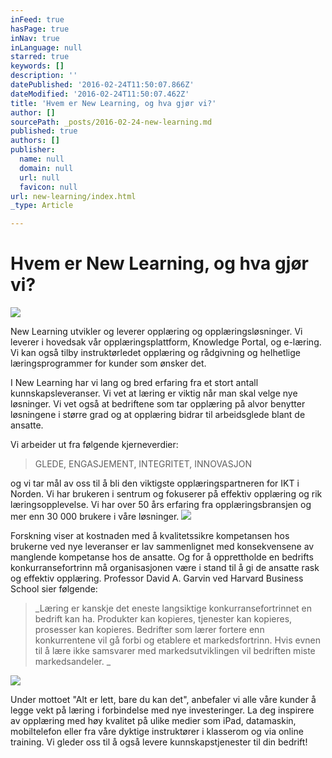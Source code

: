 ```yaml
---
inFeed: true
hasPage: true
inNav: true
inLanguage: null
starred: true
keywords: []
description: ''
datePublished: '2016-02-24T11:50:07.866Z'
dateModified: '2016-02-24T11:50:07.462Z'
title: 'Hvem er New Learning, og hva gjør vi?'
author: []
sourcePath: _posts/2016-02-24-new-learning.md
published: true
authors: []
publisher:
  name: null
  domain: null
  url: null
  favicon: null
url: new-learning/index.html
_type: Article

---
```

# Hvem er New Learning, og hva gjør vi?
![](https://s3-us-west-2.amazonaws.com/the-grid-img/p/e84ffab4587efc81e3e068418ffeca53382aea03.jpg)

New Learning utvikler og leverer opplæring og opplæringsløsninger. Vi leverer i hovedsak vår opplæringsplattform, Knowledge Portal, og e-læring. Vi kan også tilby instruktørledet opplæring og rådgivning og helhetlige læringsprogrammer for kunder som ønsker det. 

I New Learning har vi lang og bred erfaring fra et stort antall kunnskapsleveranser. Vi vet at læring er viktig når man skal velge nye løsninger. Vi vet også at bedriftene som tar opplæring på alvor benytter løsningene i større grad og at opplæring bidrar til arbeidsglede blant de ansatte. 

Vi arbeider ut fra følgende kjerneverdier: 
> 
> GLEDE, ENGASJEMENT, INTEGRITET, INNOVASJON

og vi tar mål av oss til å bli den viktigste opplæringspartneren for IKT i Norden. 
Vi har brukeren i sentrum og fokuserer på effektiv opplæring og rik læringsopplevelse. Vi har over 50 års erfaring fra opplæringsbransjen og mer enn 30 000 brukere i våre løsninger. ![](https://the-grid-user-content.s3-us-west-2.amazonaws.com/bdc23baa-bdc5-4c7b-8ead-6b0ff43f8e20.jpg)

Forskning viser at kostnaden med å kvalitetssikre kompetansen hos brukerne ved nye leveranser er lav sammenlignet med konsekvensene av manglende kompetanse hos de ansatte. Og for å opprettholde en bedrifts konkurransefortrinn må organisasjonen være i stand til å gi de ansatte rask og effektiv opplæring. Professor David A. Garvin ved Harvard Business School sier følgende:
 

> _Læring er kanskje det eneste langsiktige konkurransefortrinnet en bedrift kan ha. Produkter kan kopieres, tjenester kan kopieres, prosesser kan kopieres. Bedrifter som lærer fortere enn konkurrentene vil gå forbi og etablere et markedsfortrinn. Hvis evnen til å lære ikke samsvarer med markedsutviklingen vil bedriften miste markedsandeler. _

![](https://the-grid-user-content.s3-us-west-2.amazonaws.com/29fcdc38-de8f-4a37-9d63-c2491a98a07b.jpg)

Under mottoet "Alt er lett, bare du kan det", anbefaler vi alle våre kunder å legge vekt på læring i forbindelse med nye investeringer. La deg inspirere av opplæring med høy kvalitet på ulike medier som iPad, datamaskin, mobiltelefon eller fra våre dyktige instruktører i klasserom og via online training.
Vi gleder oss til å også levere kunnskapstjenester til din bedrift!